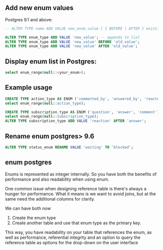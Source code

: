
## Add new enum values

Postgres 9.1 and above:
```sql
-- ALTER TYPE name ADD VALUE new_enum_value [ { BEFORE | AFTER } existing_enum_value ]

ALTER TYPE enum_type ADD VALUE 'new_value'; -- appends to list
ALTER TYPE enum_type ADD VALUE 'new_value' BEFORE 'old_value';
ALTER TYPE enum_type ADD VALUE 'new_value' AFTER 'old_value';
```

## Display enum list in Postgres:

```sql
select enum_range(null::<your_enum>);
```

## Example usage

```sql
CREATE TYPE action_type AS ENUM ('commented_by', 'answered_by', 'reacted_by');
select enum_range(null::action_type);

CREATE TYPE subscription_type AS ENUM ('question', 'answer', 'comment');
select enum_range(null::subscription_type);
ALTER TYPE subscription_type ADD VALUE 'reaction' AFTER 'answer';
```


 	
## Rename enum postgres> 9.6

```sql
ALTER TYPE status_enum RENAME VALUE 'waiting' TO 'blocked';
```


## enum postgres

Enums is represented as integer internally. So you have both the benefits of performance and also readability when using enum.

One common issue when designing reference table is there's always a hunger for performance. What it means is we want to avoid joins, but at the same need the additional columns for clarity.


We can have both now

1. Create the enum type
2. Create another table and use that enum type as the primary key.

This way, you have readability on your table that references the enum, as well as performance, referential integrity and an option to query the reference table as options for the drop-down on the user interface 

